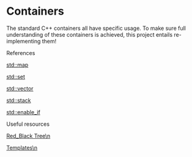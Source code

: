 # Containers

The standard C++ containers all have specific usage.
To make sure full understanding of these containers is achieved, this project entails re-implementing them!

References

[std::map](https://en.cppreference.com/w/cpp/container/map)

[std::set](https://en.cppreference.com/w/cpp/container/set)

[std::vector](https://en.cppreference.com/w/cpp/container/vector)

[std::stack](https://en.cppreference.com/w/cpp/container/stack)

[std::enable_if](https://en.cppreference.com/w/cpp/types/enable_if)

Useful resources

[Red_Black Tree\n](https://www.youtube.com/watch?v=3RQtq7PDHog)

[Templates\n](https://youtube.com/playlist?list=PLAe2BCBg8rkIicrIjA6LyjiMn8GFaS6pJ)
